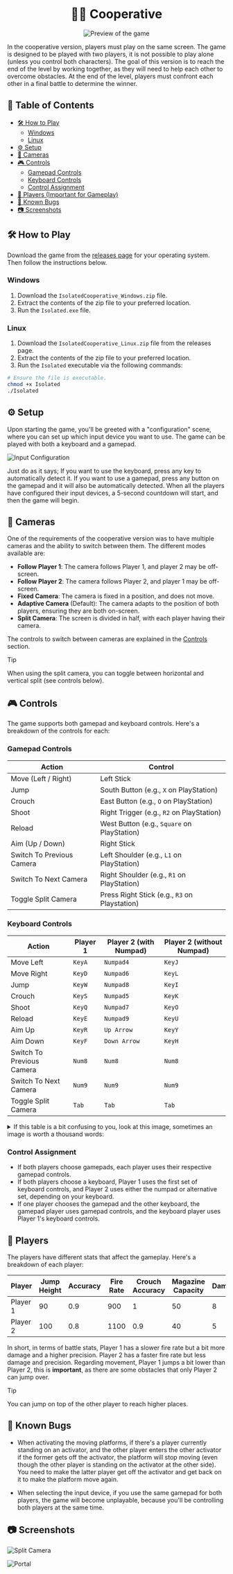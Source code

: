 <div align="center">
  <h1>🤝🏻 Cooperative</h1>
  <p></p>
</div>

<div align="center">
  <img src="./.github/assets/preview.png" alt="Preview of the game">
</div>

<p></p>

In the cooperative version, players must play on the same screen. The game is designed to be played with two players, it is not possible to play alone (unless you control both characters). The goal of this version is to reach the end of the level by working together, as they will need to help each other to overcome obstacles. At the end of the level, players must confront each other in a final battle to determine the winner.

## 📖 Table of Contents

- [🛠️ How to Play](#️-how-to-play)
  - [Windows](#windows)
  - [Linux](#linux)
- [⚙️ Setup](#️-setup)
- [🎥 Cameras](#-cameras)
- [🎮 Controls](#-controls)
  - [Gamepad Controls](#gamepad-controls)
  - [Keyboard Controls](#keyboard-controls)
  - [Control Assignment](#control-assignment)
- [🤖 Players (Important for Gameplay)](#-players)
- [🤯 Known Bugs](#-known-bugs)
- [📷 Screenshots](#-screenshots)

## 🛠️ How to Play

Download the game from the [releases page](https://github.com/iivvaannxx/isolated/releases/tag/cooperative) for your operating system. Then follow the instructions below.

### Windows

1. Download the `IsolatedCooperative_Windows.zip` file.
2. Extract the contents of the zip file to your preferred location.
3. Run the `Isolated.exe` file.

### Linux
1. Download the `IsolatedCooperative_Linux.zip` file from the releases page.
2. Extract the contents of the zip file to your preferred location.
3. Run the `Isolated` executable via the following commands:
```bash
# Ensure the file is executable.
chmod +x Isolated
./Isolated
```
## ⚙️ Setup

Upon starting the game, you'll be greeted with a "configuration" scene, where you can set up which input device you want to use. The game can be played with both a keyboard and a gamepad.

![Input Configuration](./.github/assets/device.png)

Just do as it says; If you want to use the keyboard, press any key to automatically detect it. If you want to use a gamepad, press any button on the gamepad and it will also be automatically detected. When all the players have configured their input devices, a 5-second countdown will start, and then the game will begin.

## 🎥 Cameras

One of the requirements of the cooperative version was to have multiple cameras and the ability to switch between them. The different modes available are:

- **Follow Player 1**: The camera follows Player 1, and player 2 may be off-screen.
- **Follow Player 2**: The camera follows Player 2, and player 1 may be off-screen.
- **Fixed Camera**: The camera is fixed in a position, and does not move.
- **Adaptive Camera** (Default): The camera adapts to the position of both players, ensuring they are both on-screen.
- **Split Camera**: The screen is divided in half, with each player having their camera.

The controls to switch between cameras are explained in the [Controls](#-controls) section.

> [!TIP]
> When using the split camera, you can toggle between horizontal and vertical split (see controls below).

## 🎮 Controls

The game supports both gamepad and keyboard controls. Here's a breakdown of the controls for each:

### Gamepad Controls

| Action | Control |
|--------|---------|
| Move (Left / Right) | Left Stick |
| Jump | South Button (e.g., `X` on PlayStation) |
| Crouch | East Button (e.g., `O` on PlayStation) |
| Shoot | Right Trigger (e.g., `R2` on PlayStation) |
| Reload | West Button (e.g., `Square` on PlayStation) |
| Aim (Up / Down) | Right Stick |
| Switch To Previous Camera | Left Shoulder (e.g., `L1` on PlayStation) |
| Switch To Next Camera | Right Shoulder (e.g., `R1` on PlayStation) |
| Toggle Split Camera | Press Right Stick (e.g., `R3` on Playstation) |

### Keyboard Controls

| Action | Player 1 | Player 2 (with Numpad) | Player 2 (without Numpad) |
|--------|----------|------------------------|---------------------------|
| Move Left | `KeyA` | `Numpad4` | `KeyJ` |
| Move Right | `KeyD` | `Numpad6` | `KeyL` |
| Jump | `KeyW` | `Numpad8` | `KeyI` |
| Crouch | `KeyS` | `Numpad5` | `KeyK` |
| Shoot | `KeyQ` | `Numpad7` | `KeyO` |
| Reload | `KeyE` | `Numpad9` | `KeyU` |
| Aim Up | `KeyR` | `Up Arrow` | `KeyY` |
| Aim Down | `KeyF` | `Down Arrow` | `KeyH` |
| Switch To Previous Camera | `Num8` | `Num8` | `Num8` |
| Switch To Next Camera | `Num9` | `Num9` | `Num9` |
| Toggle Split Camera | `Tab` | `Tab` | `Tab` |

<details>
  <p></p>
  <summary>If this table is a bit confusing to you, look at this image, sometimes an image is worth a thousand words:</summary>

  ![Controls](./.github/assets/controls.png)

</details>

### Control Assignment

- If both players choose gamepads, each player uses their respective gamepad controls.
- If both players choose a keyboard, Player 1 uses the first set of keyboard controls, and Player 2 uses either the numpad or alternative set, depending on your keyboard.
- If one player chooses the gamepad and the other keyboard, the gamepad player uses gamepad controls, and the keyboard player uses Player 1's keyboard controls.

## 🤖 Players

The players have different stats that affect the gameplay. Here's a breakdown of each player:

| Player | Jump Height | Accuracy | Fire Rate | Crouch Accuracy | Magazine Capacity | Damage |
|--------|-------------|----------|-----------|-----------------|-------------------|--------|
| Player 1 | 90 | 0.9 | 900 | 1 | 50 | 8 |
| Player 2 | 100 | 0.8 | 1100 | 0.9 | 40 | 5 |

In short, in terms of battle stats, Player 1 has a slower fire rate but a bit more damage and a higher precision. Player 2 has a faster fire rate but less damage and precision. Regarding movement, Player 1 jumps a bit lower than Player 2, this is **important**, as there are some obstacles that only Player 2 can jump over.

> [!TIP]
> You can jump on top of the other player to reach higher places.


## 🤯 Known Bugs

- When activating the moving platforms, if there's a player currently standing on an activator, and the other player enters the other activator if the former gets off the activator, the platform will stop moving (even though the other player is standing on the activator at the other side). You need to make the latter player get off the activator and get back on it to make the platform move again.

- When selecting the input device, if you use the same gamepad for both players, the game will become unplayable, because you'll be controlling both players at the same time.

## 📷 Screenshots

![Split Camera](./.github/assets/split-camera.png)

![Portal](./.github/assets/portal.png)

